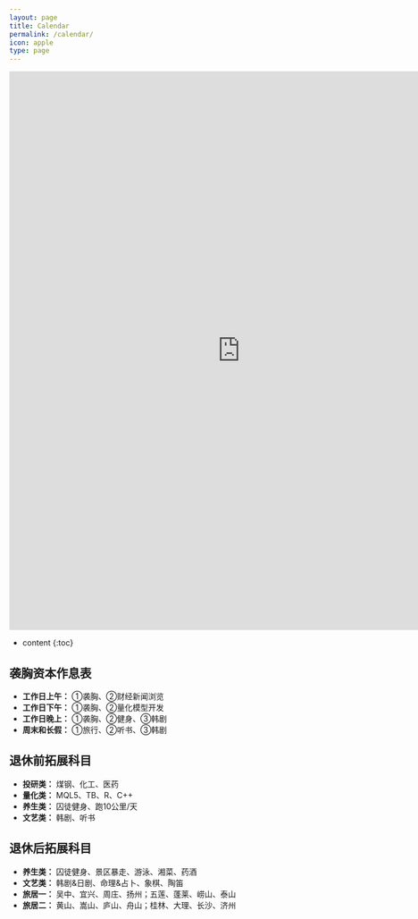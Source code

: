 ```yaml
---
layout: page
title: Calendar
permalink: /calendar/
icon: apple
type: page
---
```


<iframe frameborder="0" width="825" height="1000" scrolling="yes" src="https://rili-d.jin10.com/open.php?fontSize=14px&theme=darkgray"></iframe>

* content
{:toc}


## 袭胸资本作息表
* **工作日上午：**
①袭胸、②财经新闻浏览
* **工作日下午：**
①袭胸、②量化模型开发
* **工作日晚上：**
①袭胸、②健身、③韩剧
* **周末和长假：**
①旅行、②听书、③韩剧

## 退休前拓展科目
* **投研类：** 煤钢、化工、医药
* **量化类：** MQL5、TB、R、C++
* **养生类：** 囚徒健身、跑10公里/天
* **文艺类：** 韩剧、听书

## 退休后拓展科目
* **养生类：** 囚徒健身、景区暴走、游泳、湘菜、药酒
* **文艺类：** 韩剧&日剧、命理&占卜、象棋、陶笛
* **旅居一：** 吴中、宜兴、周庄、扬州；五莲、蓬莱、崂山、泰山
* **旅居二：** 黄山、嵩山、庐山、舟山；桂林、大理、长沙、济州
